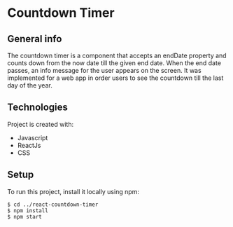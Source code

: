 # Countdown Timer

## General info
The countdown timer is a component that accepts an endDate property and counts down from the now date till the given end date. When the end date passes, an info message for the user appears on the screen. It was implemented for a web app in order users to see the countdown till the last day of the year.

## Technologies
Project is created with:
* Javascript
* ReactJs
* CSS
	
## Setup
To run this project, install it locally using npm:

```
$ cd ../react-countdown-timer
$ npm install
$ npm start
```

